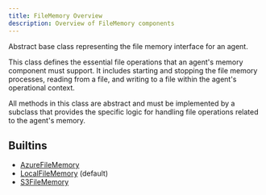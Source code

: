 ```yaml
---
title: FileMemory Overview
description: Overview of FileMemory components
---
```


Abstract base class representing the file memory interface for an agent.

This class defines the essential file operations that an agent's memory component
must support. It includes starting and stopping the file memory processes,
reading from a file, and writing to a file within the agent's operational context.

All methods in this class are abstract and must be implemented by a subclass
that provides the specific logic for handling file operations related to the
agent's memory.

## Builtins
* [AzureFileMemory](/docs/components/filememory/azurefilememory/)
* [LocalFileMemory](/docs/components/filememory/localfilememory/) (default)
* [S3FileMemory](/docs/components/filememory/s3filememory/)